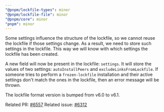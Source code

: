 ```yaml
---
"@pnpm/lockfile-types": minor
"@pnpm/lockfile-file": minor
"@pnpm/core": minor
"pnpm": minor
---
```


Some settings influence the structure of the lockfile, so we cannot reuse the lockfile if those settings change. As a result, we need to store such settings in the lockfile. This way we will know with which settings the lockfile has been created.

A new field will now be present in the lockfile: `settings`. It will store the values of two settings: `autoInstallPeers` and `excludeLinksFromLockfile`. If someone tries to perform a `frozen-lockfile` installation and their active settings don't match the ones in the lockfile, then an error message will be thrown.

The lockfile format version is bumped from v6.0 to v6.1.

Related PR: [#6557](https://github.com/pnpm/pnpm/pull/6557)
Related issue: [#6312](https://github.com/pnpm/pnpm/issues/6312)
